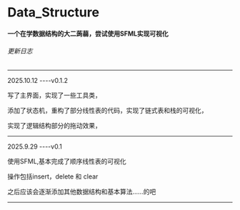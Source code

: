 # Data\_Structure

#### 一个在学数据结构的大二蒟蒻，尝试使用SFML实现可视化









###### 更新日志

-------------------------------------------------------------------------------------

2025.10.12  ----v0.1.2

写了主界面，实现了一些工具类，

添加了状态机，重构了部分线性表的代码，实现了链式表和栈的可视化，

实现了逻辑结构部分的拖动效果，

-------------------------------------------------------------------------------------

2025.9.29  ----v0.1

使用SFML,基本完成了顺序线性表的可视化

操作包括insert，delete 和 clear

之后应该会逐渐添加其他数据结构和基本算法......的吧

-------------------------------------------------------------------------------------

